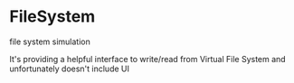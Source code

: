 # FileSystem
file system simulation

It's providing a helpful interface to write/read from Virtual File System
and unfortunately doesn't include UI 

